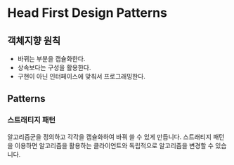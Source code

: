 # Head First Design Patterns

## 객체지향 원칙

- 바뀌는 부분을 캡슐화한다.
- 상속보다는 구성을 활용한다.
- 구현이 아닌 인터페이스에 맞춰서 프로그래밍한다.

## Patterns

### 스트래티지 패턴

알고리즘군을 정의하고 각각을 캡슐화하여 바꿔 쓸 수 있게 만듭니다. 
스트래티지 패턴을 이용하면 알고리즘을 활용하는 클라이언트와 독립적으로 알고리즘을 변경할 수 있습니다.
